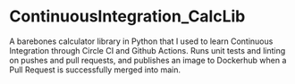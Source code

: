 # ContinuousIntegration_CalcLib 
A barebones calculator library in Python that I used to learn Continuous Integration through Circle CI and Github Actions.  Runs unit tests and linting on pushes and pull requests, and publishes an image to Dockerhub when a Pull Request is successfully merged into main.
